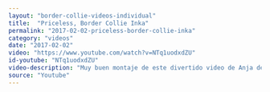```yaml
---
layout: "border-collie-videos-individual"
title:  "Priceless, Border Collie Inka"
permalink: "2017-02-02-priceless-border-collie-inka"
category: "videos"
date: "2017-02-02"
video: "https://www.youtube.com/watch?v=NTq1uodxdZU"
id-youtube: "NTq1uodxdZU"
video-description: "Muy buen montaje de este divertido video de Anja desde Eslovenia con su fantastica Collie de 2 años"
source: "Youtube"
---
```

